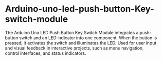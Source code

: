 # Arduino-uno-led-push-button-Key-switch-module
The Arduino Uno LED Push Button Key Switch Module integrates a push-button switch and an LED indicator into one component. When the button is pressed, it activates the switch and illuminates the LED. Used for user input and visual feedback in interactive projects, such as menu navigation, control interfaces, and status indicators.
